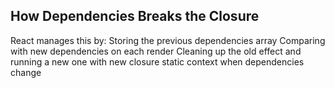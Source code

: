 ## How Dependencies Breaks the Closure
React manages this by:
Storing the previous dependencies array
Comparing with new dependencies on each render
Cleaning up the old effect and running a new one with new closure static context when dependencies change
